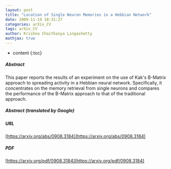 ```yaml
---
layout: post
title: "Location of Single Neuron Memories in a Hebbian Network"
date: 2009-11-19 18:31:27
categories: arXiv_CV
tags: arXiv_CV
author: Krishna Chaithanya Lingashetty
mathjax: true
---
```


* content
{:toc}

##### Abstract
This paper reports the results of an experiment on the use of Kak's B-Matrix approach to spreading activity in a Hebbian neural network. Specifically, it concentrates on the memory retrieval from single neurons and compares the performance of the B-Matrix approach to that of the traditional approach.

##### Abstract (translated by Google)


##### URL
[https://arxiv.org/abs/0908.3184](https://arxiv.org/abs/0908.3184)

##### PDF
[https://arxiv.org/pdf/0908.3184](https://arxiv.org/pdf/0908.3184)

